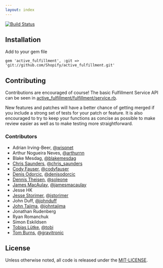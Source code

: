 ```yaml
---
layout: index
---
```


[![Build Status](https://travis-ci.org/Shopify/active_fulfillment.png?branch=master)](https://travis-ci.org/Shopify/active_fulfillment)

## Installation

Add to your gem file

	gem 'active_fulfillment', :git => 'git://github.com/Shopify/active_fulfillment.git'

## Contributing

Contributions are encouraged of course! The basic Fulfillment Service API can be seen in [active_fulfillment/fulfillment/service.rb](https://github.com/Shopify/active_fulfillment/blob/master/lib/active_fulfillment/fulfillment/service.rb).

New features and patches will have a better chance of getting merged if you include a strong set of tests for your patch or feature. It is also encouraged to try to keep your functions as concise as possible to make review easier as well as to make testing more straightforward.

### Contributors

* Adrian Irving-Beer, [@wisqnet](https://twitter.com/wisqnet)
* Arthur Nogueira Neves, [@arthurnn](https://twitter.com/arthurnn)
* Blake Mesdag, [@blakemesdag](https://twitter.com/blakemesdag)
* [Chris Saunders](http://christophersaunders.ca), [@chris_saunders](https://twitter.com/chris_saunders)
* [Cody Fauser](http://codefauser.com), [@codyfauser](https://twitter.com/codyfauser)
* [Denis Odorcic](http://denisodorcic.net), [@denisodorcic](https://twitter.com/denisodorcic)
* [Dennis Theisen](http://soleone.wordpress.com), [@soleone](https://twitter.com/Soleone)
* [James MacAulay](http://jmacaulay.net), [@jamesmacaulay](https://twitter.com/jamesmacaulay)
* Jesse HK
* [Jesse Storimer](http://jstorimer.com), [@jstorimer](https://twitter.com/jstorimer)
* John Duff, [@johnduff](https://twitter.com/johnduff)
* [John Tajima](http://tajimaphotography.com), [@johntajima](https://twitter.com/johntajima)
* Jonathan Rudenberg
* Ryan Romanchuk
* Simon Eskildsen
* [Tobias Lütke](http://about.me/tobiaslutke), [@tobi](https://twitter.com/tobi)
* [Tom Burns](http://soundcloud.com/gravitronic), [@gravitronic](https://twitter.com/gravitronic)

## License

Unless otherwise noted, all code is released under the [MIT-LICENSE](http://opensource.org/licenses/MIT).